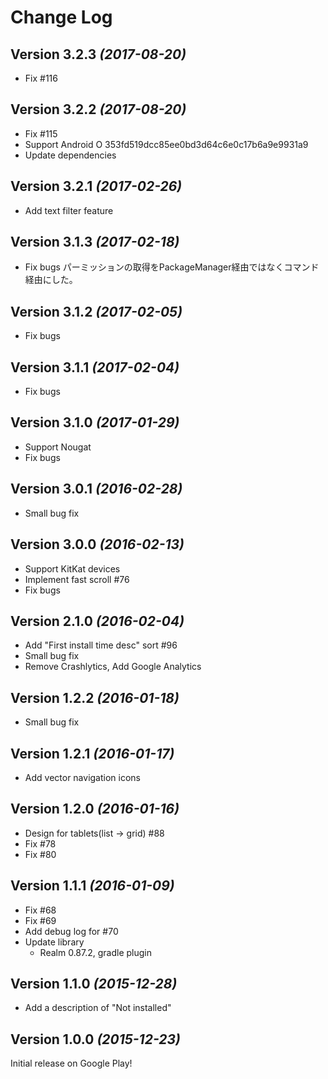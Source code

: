 Change Log
==========

Version 3.2.3 *(2017-08-20)*
----------------------------

* Fix #116

Version 3.2.2 *(2017-08-20)*
----------------------------

* Fix #115
* Support Android O
353fd519dcc85ee0bd3d64c6e0c17b6a9e9931a9
* Update dependencies


Version 3.2.1 *(2017-02-26)*
----------------------------

* Add text filter feature


Version 3.1.3 *(2017-02-18)*
----------------------------

* Fix bugs
パーミッションの取得をPackageManager経由ではなくコマンド経由にした。


Version 3.1.2 *(2017-02-05)*
----------------------------

* Fix bugs


Version 3.1.1 *(2017-02-04)*
----------------------------

* Fix bugs


Version 3.1.0 *(2017-01-29)*
----------------------------

* Support Nougat
* Fix bugs

Version 3.0.1 *(2016-02-28)*
----------------------------

* Small bug fix

Version 3.0.0 *(2016-02-13)*
----------------------------

* Support KitKat devices
* Implement fast scroll #76
* Fix bugs

Version 2.1.0 *(2016-02-04)*
----------------------------

* Add "First install time desc" sort #96
* Small bug fix
* Remove Crashlytics, Add Google Analytics

Version 1.2.2 *(2016-01-18)*
----------------------------

* Small bug fix

Version 1.2.1 *(2016-01-17)*
----------------------------

* Add vector navigation icons

Version 1.2.0 *(2016-01-16)*
----------------------------

* Design for tablets(list -> grid) #88
* Fix #78
* Fix #80

Version 1.1.1 *(2016-01-09)*
----------------------------

* Fix #68
* Fix #69
* Add debug log for #70
* Update library
    * Realm
    0.87.2, gradle plugin

Version 1.1.0 *(2015-12-28)*
----------------------------

* Add a description of "Not installed"


Version 1.0.0 *(2015-12-23)*
----------------------------

Initial release on Google Play!

